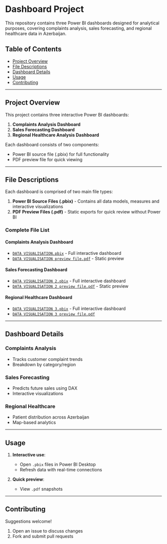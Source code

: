 # Dashboard Project

This repository contains three Power BI dashboards designed for analytical purposes, covering complaints analysis, sales forecasting, and regional healthcare data in Azerbaijan.

## Table of Contents

- [Project Overview](#project-overview)
- [File Descriptions](#file-descriptions)
- [Dashboard Details](#dashboard-details)
- [Usage](#usage)
- [Contributing](#contributing)

---

## Project Overview

This project contains three interactive Power BI dashboards:

1. **Complaints Analysis Dashboard**
2. **Sales Forecasting Dashboard**
3. **Regional Healthcare Analysis Dashboard**

Each dashboard consists of two components:
- Power BI source file (.pbix) for full functionality
- PDF preview file for quick viewing

---

## File Descriptions

Each dashboard is comprised of two main file types:

1. **Power BI Source Files (.pbix)** - Contains all data models, measures and interactive visualizations
2. **PDF Preview Files (.pdf)** - Static exports for quick review without Power BI

### Complete File List

#### Complaints Analysis Dashboard
- [`DATA VISUALISATION.pbix`](./DATA%20VISUALISATION.pbix) - Full interactive dashboard
- [`DATA VISUALISATION preview file.pdf`](./DATA%20VISUALISATION%20preview%20file.pdf) - Static preview

#### Sales Forecasting Dashboard
- [`DATA VISUALISATION 2.pbix`](./DATA%20VISUALISATION%202.pbix) - Full interactive dashboard
- [`DATA VISUALISATION 2 preview file.pdf`](./DATA%20VISUALISATION%202%20preview%20file.pdf) - Static preview

#### Regional Healthcare Dashboard
- [`DATA VISUALISATION 3.pbix`](./DATA%20VISUALISATION%203.pbix) - Full interactive dashboard
- [`DATA VISUALISATION 3 preview file.pdf`](./DATA%20VISUALISATION%203%20preview%20file.pdf)
---

## Dashboard Details

### Complaints Analysis
- Tracks customer complaint trends
- Breakdown by category/region

### Sales Forecasting  
- Predicts future sales using DAX
- Interactive visualizations

### Regional Healthcare
- Patient distribution across Azerbaijan
- Map-based analytics

---

## Usage

1. **Interactive use**:
   - Open `.pbix` files in Power BI Desktop
   - Refresh data with real-time connections

2. **Quick preview**:
   - View `.pdf` snapshots

---

## Contributing

Suggestions welcome!  
1. Open an issue to discuss changes
2. Fork and submit pull requests

